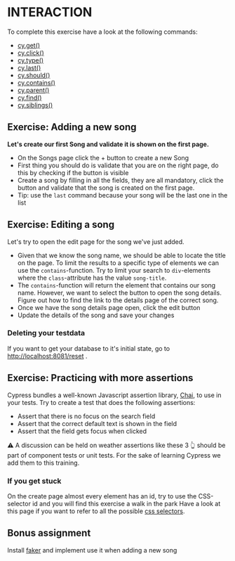 # INTERACTION

To complete this exercise have a look at the following commands:

- [cy.get()](https://docs.cypress.io/api/commands/get.html)
- [cy.click()](https://docs.cypress.io/api/commands/click.html)
- [cy.type()](https://docs.cypress.io/api/commands/type.html)
- [cy.last()](https://docs.cypress.io/api/commands/last.html)
- [cy.should()](https://docs.cypress.io/api/commands/should.html)
- [cy.contains()](https://docs.cypress.io/api/commands/contains.html)
- [cy.parent()](https://docs.cypress.io/api/commands/parent.html)
- [cy.find()](https://docs.cypress.io/api/commands/find.html)
- [cy.siblings()](https://docs.cypress.io/api/commands/siblings.html)

## Exercise: Adding a new song

**Let's create our first Song and validate it is shown on the first page.**

- On the Songs page click the + button to create a new Song
- First thing you should do is validate that you are on the right page, do this by checking if the button is visible
- Create a song by filling in all the fields, they are all mandatory, click the button and validate that the song is created on the first page.
- Tip: use the `last` command because your song will be the last one in the list

## Exercise: Editing a song

Let's try to open the edit page for the song we've just added.

- Given that we know the song name, we should be able to locate the title on the page. To limit the results to a specific type of elements we can use the `contains`-function. Try to limit your search to `div`-elements where the `class`-attribute has the value `song-title`.
- The `contains`-function will return the element that contains our song name. However, we want to select the button to open the song details. Figure out how to find the link to the details page of the correct song.
- Once we have the song details page open, click the edit button
- Update the details of the song and save your changes

### Deleting your testdata

If you want to get your database to it's initial state, go to
<http://localhost:8081/reset> .

## Exercise: Practicing with more assertions

Cypress bundles a well-known Javascript assertion library, [Chai](https://docs.cypress.io/guides/references/assertions.html), to use in your tests. Try to create a test that does the following assertions:

- Assert that there is no focus on the search field
- Assert that the correct default text is shown in the field
- Assert that the field gets focus when clicked

⚠️ A discussion can be held on weather assertions like these 3 👆 should be part of component tests or unit tests. For the sake of learning Cypress we
add them to this training.

### If you get stuck

On the create page almost every element has an id, try to use the CSS-selector id and you will find this exercise a walk in the park
Have a look at this page if you want to refer to all the possible [css selectors](https://www.w3schools.com/cssref/css_selectors.asp).

## Bonus assignment

Install [faker](https://fakerjs.dev/) and implement use it when adding a new song
